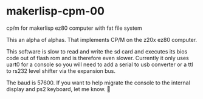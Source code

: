 # makerlisp-cpm-00
cp/m for makerlisp ez80 computer with fat file system

This an alpha of alphas. That implements CP/M on the z20x ez80 computer.

This software is slow to read and write the sd card and executes its bios code out of flash rom and is therefore even slower.
Currently it only uses uart0 for a console so you will need to add a serial to usb converter or a ttl to rs232 level shifter
via the expansion bus.

The baud is 57600. If you want to help migrate the console to the internal display and ps2 keyboard, let me know.
